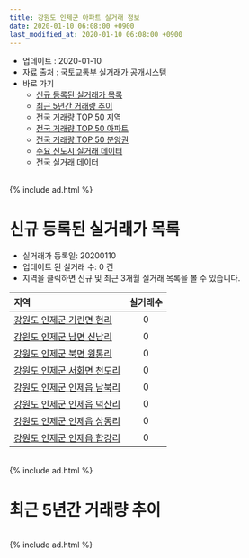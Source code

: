 ```yaml
---
title: 강원도 인제군 아파트 실거래 정보
date: 2020-01-10 06:08:00 +0900
last_modified_at: 2020-01-10 06:08:00 +0900
---
```


* 업데이트 : 2020-01-10
* 자료 출처 : [국토교통부 실거래가 공개시스템](http://rt.molit.go.kr)
* 바로 가기
    * [신규 등록된 실거래가 목록](#신규-등록된-실거래가-목록)
    * [최근 5년간 거래량 추이](#최근-5년간-거래량-추이)
    * [전국 거래량 TOP 50 지역](https://inasie.github.io/apt-trade-info/최근-3개월-전국에서-가장-거래가-많이-발생한-지역)
    * [전국 거래량 TOP 50 아파트](https://inasie.github.io/apt-trade-info/최근-3개월-전국에서-가장-거래가-많이-발생한-아파트)
    * [전국 거래량 TOP 50 분양권](https://inasie.github.io/apt-trade-info/최근-3개월-전국에서-가장-거래가-많이-발생한-분양권)
    * [주요 신도시 실거래 데이터](https://inasie.github.io/apt-trade-info/주요-신도시)
    * [전국 실거래 데이터](https://inasie.github.io/apt-trade-info/전국)

<br>
{% include ad.html %}
<br>

# 신규 등록된 실거래가 목록
* 실거래가 등록일: 20200110
* 업데이트 된 실거래 수: 0 건
* 지역을 클릭하면 신규 및 최근 3개월 실거래 목록을 볼 수 있습니다.


|지역|실거래수|
|:---|:---:|
|[강원도 인제군 기린면 현리](https://inasie.github.io/apt-trade-info/강원도-인제군-기린면-현리)|0|
|[강원도 인제군 남면 신남리](https://inasie.github.io/apt-trade-info/강원도-인제군-남면-신남리)|0|
|[강원도 인제군 북면 원통리](https://inasie.github.io/apt-trade-info/강원도-인제군-북면-원통리)|0|
|[강원도 인제군 서화면 천도리](https://inasie.github.io/apt-trade-info/강원도-인제군-서화면-천도리)|0|
|[강원도 인제군 인제읍 남북리](https://inasie.github.io/apt-trade-info/강원도-인제군-인제읍-남북리)|0|
|[강원도 인제군 인제읍 덕산리](https://inasie.github.io/apt-trade-info/강원도-인제군-인제읍-덕산리)|0|
|[강원도 인제군 인제읍 상동리](https://inasie.github.io/apt-trade-info/강원도-인제군-인제읍-상동리)|0|
|[강원도 인제군 인제읍 합강리](https://inasie.github.io/apt-trade-info/강원도-인제군-인제읍-합강리)|0|


<br>
{% include ad.html %}
<br>

# 최근 5년간 거래량 추이


<div style="width:100%;">
    <canvas id="deal_progress" height="200"></canvas>
</div>

<script>
new Chart(document.getElementById("deal_progress"), {
    type: 'line',
    data: {
        labels: ['201501','201502','201503','201504','201505','201506','201507','201508','201509','201510','201511','201512','201601','201602','201603','201604','201605','201606','201607','201608','201609','201610','201611','201612','201701','201702','201703','201704','201705','201706','201707','201708','201709','201710','201711','201712','201801','201802','201803','201804','201805','201806','201807','201808','201809','201810','201811','201812','201901','201902','201903','201904','201905','201906','201907','201908','201909','201910','201911','201912','202001'],
        datasets: [{
            label: '매매',
            pointRadius: 1,
            data: [10, 9, 9, 4, 10, 3, 10, 5, 4, 13, 5, 2, 5, 3, 9, 5, 8, 14, 8, 7, 2, 13, 5, 7, 5, 10, 6, 2, 3, 9, 8, 1, 6, 2, 4, 3, 15, 11, 7, 9, 10, 7, 22, 10, 2, 11, 11, 8, 4, 0, 15, 10, 5, 7, 3, 5, 5, 18, 6, 10, 0],
            borderColor: "rgba(255, 201, 14, 1)",
            backgroundColor: "rgba(255, 201, 14, 0.5)",
            fill: false,
            lineTension: 0
        },{
            label: '전월세',
            pointRadius: 1,
            data: [3, 9, 4, 4, 5, 3, 2, 5, 5, 4, 4, 2, 1, 4, 2, 2, 1, 0, 3, 5, 5, 3, 2, 4, 4, 1, 2, 6, 5, 6, 6, 4, 1, 3, 3, 2, 3, 8, 4, 6, 10, 3, 5, 2, 0, 3, 0, 2, 8, 3, 4, 1, 2, 2, 5, 0, 2, 9, 6, 3, 0],
            borderColor: "rgba(0, 141, 185, 1)",
            backgroundColor: "rgba(0, 141, 185, 0.5)",
            fill: false,
            lineTension: 0
        }
        ]
    },
    options: {
        responsive: true,
        title: {
            display: false
        },
        tooltips: {
            mode: 'index',
            intersect: false
        },
        hover: {
            mode: 'nearest',
            intersect: true
        },
        scales: {
            xAxes: [{
                display: true,
                scaleLabel: {
                    display: true,
                    labelString: '년/월'
                }
            }],
            yAxes: [{
                display: true,
                ticks: {
                    suggestedMin: 0,
                },
                scaleLabel: {
                    display: true,
                    labelString: '실거래 수'
                }
            }]
        }
    }
});

</script>


<br>
{% include ad.html %}
<br>

